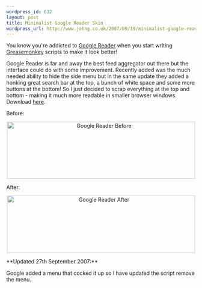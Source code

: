 ```yaml
--- 
wordpress_id: 632
layout: post
title: Minimalist Google Reader Skin
wordpress_url: http://www.johng.co.uk/2007/09/19/minimalist-google-reader-skin/
---
```

You know you're addicted to <a href="http://www.google.com/reader/">Google Reader</a> when you start writing <a href="http://www.greasespot.net/">Greasemonkey</a> scripts to make it look better!

Google Reader is far and away the best feed aggregator out there but the interface could do with some improvement. Recently added was the much needed ability to hide the side menu but in the same update they added a honking great search bar at the top, a bunch of white space and some more buttons at the bottom! So I just decided to scrap everything at the top and bottom - making it much more readable in smaller browser windows. Download <a href="http://johng.co.uk/downloads/gReaderMinimal.user.js">here</a>.

Before:

<a href="http://www.johng.co.uk/wp-content/uploads/2007/09/reader_before.png" title="Google Reader Before"></a>
<p style="text-align: center"><a href="http://www.johng.co.uk/wp-content/uploads/2007/09/reader_before.png" title="Google Reader Before"><img src="http://www.johng.co.uk/wp-content/uploads/2007/09/reader_before.png" ilo-full-src="http://www.johng.co.uk/wp-content/uploads/2007/09/reader_before.png" alt="Google Reader Before" height="152" width="500" /></a></p>
After:

<a href="http://www.johng.co.uk/wp-content/uploads/2007/09/reader_after.png" title="Google Reader After"></a>
<p style="text-align: center"><a href="http://www.johng.co.uk/wp-content/uploads/2007/09/reader_after.png" title="Google Reader After"><img src="http://www.johng.co.uk/wp-content/uploads/2007/09/reader_after.png" ilo-full-src="http://www.johng.co.uk/wp-content/uploads/2007/09/reader_after.png" alt="Google Reader After" height="153" width="500" /></a></p>
<p style="text-align: left" align="left">**Updated 27th September 2007:**</p>
<p style="text-align: left" align="left">Google added a menu that cocked it up so I have updated the script remove the menu.</p>
